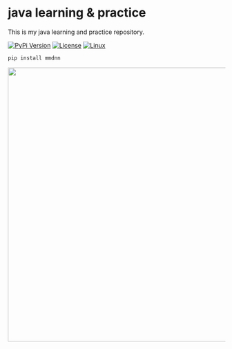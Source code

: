 # java learning & practice
This is my java learning and practice repository.

[![PyPi Version](https://img.shields.io/pypi/v/mmdnn.svg)](https://pypi.org/project/mmdnn/)
[![License](https://img.shields.io/badge/license-MIT-blue.svg)](LICENSE)
[![Linux](https://travis-ci.org/Microsoft/MMdnn.svg?branch=master)](https://travis-ci.org/Microsoft/MMdnn)

```python
pip install mmdnn

```
<img src="https://raw.githubusercontent.com/Microsoft/MMdnn/master/docs/supported.jpg" width="633" >
